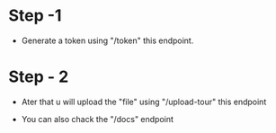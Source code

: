 # Step -1 
   - Generate a token using "/token" this endpoint.
# Step - 2 
   - Ater that u will upload the "file" using "/upload-tour" this endpoint

- You can also chack the "/docs" endpoint
